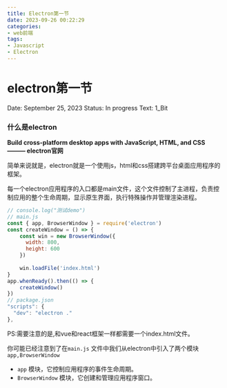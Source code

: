```yaml
---
title: Electron第一节
date: 2023-09-26 00:22:29
categories: 
- web前端
tags:
- Javascript
- Electron
---
```

# electron第一节

Date: September 25, 2023
Status: In progress
Text: 1_Bit

### 什么是electron

**Build cross-platform desktop apps with JavaScript, HTML, and CSS ——— electron官网**

简单来说就是，electron就是一个使用js，html和css搭建跨平台桌面应用程序的框架。

每一个electron应用程序的入口都是main文件，这个文件控制了主进程，负责控制应用的整个生命周期，显示原生界面，执行特殊操作并管理渲染进程。

```jsx
// console.log("测试demo")
// main.js
const { app, BrowserWindow } = require('electron')
const createWindow = () => {
    const win = new BrowserWindow({
      width: 800,
      height: 600
    })
  
    win.loadFile('index.html')
}
app.whenReady().then(() => {
    createWindow()
})
// package.json
"scripts": {
  "dev": "electron ."
},
```

PS:需要注意的是,和vue和react框架一样都需要一个index.html文件。

你可能已经注意到了在`main.js` 文件中我们从electron中引入了两个模块`app,BrowserWindow`

- `app` 模块，它控制应用程序的事件生命周期。
- `BrowserWindow` 模块，它创建和管理应用程序窗口。